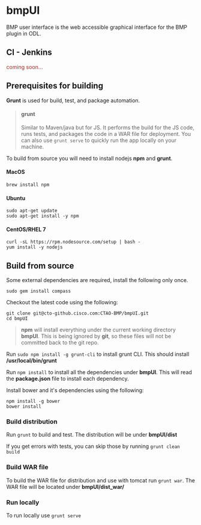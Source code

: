 bmpUI
=====

BMP user interface is the web accessible graphical interface for the BMP plugin in ODL. 


CI - Jenkins
------------
<p style="color:brown">coming soon... </p>

Prerequisites for building
--------------------------
**Grunt** is used for build, test, and package automation.  

> #### grunt
> Similar to Maven/java but for JS.  It performs the build for the JS code, runs tests,
> and packages the code in a WAR file for deployment.  You can also use ```grunt serve``` to 
> quickly run the app locally on your machine. 

To build from source you will need to install nodejs **npm** and **grunt**.   

#### MacOS
    brew install npm

#### Ubuntu
    sudo apt-get update
    sudo apt-get install -y npm
    
#### CentOS/RHEL 7
    curl -sL https://rpm.nodesource.com/setup | bash -
    yum install -y nodejs
        
Build from source
-----------------
Some external dependencies are required, install the following only once.

    sudo gem install compass

Checkout the latest code using the following:

    git clone git@cto-github.cisco.com:CTAO-BMP/bmpUI.git
    cd bmpUI 
    
> **npm** will install everything under the current working directory **bmpUI**.
> This is being ignored by **git**, so these files will not be committed back
> to the git repo. 

Run ``sudo npm install -g grunt-cli`` to install grunt CLI.  This should install **/usr/local/bin/grunt**

Run ``npm install`` to install all the dependencies under **bmpUI**.  This will read the **package.json** file to install each dependency.

Install bower and it's dependencies using the following:

    npm install -g bower
    bower install

### Build distribution
Run ``grunt`` to build and test.  The distribution will be under **bmpUI/dist**

If you get errors with tests, you can skip those by running ``grunt clean build``

### Build WAR file
To build the WAR file for distribution and use with tomcat run ``grunt war``.  The WAR file will be located under **bmpUI/dist_war/**
    
### Run locally
To run locally use ``grunt serve``


